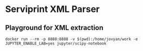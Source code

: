 # Serviprint XML Parser

## Playground for XML extraction

```shell
docker run --rm -p 8888:8888 -v $(pwd):/home/jovyan/work -e JUPYTER_ENABLE_LAB=yes jupyter/scipy-notebook
```
